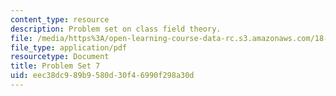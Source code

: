 ```yaml
---
content_type: resource
description: Problem set on class field theory.
file: /media/https%3A/open-learning-course-data-rc.s3.amazonaws.com/18-786-number-theory-ii-class-field-theory-spring-2016/eec38dc989b9580d30f46990f298a30d_MIT18_786S16_pset7.pdf
file_type: application/pdf
resourcetype: Document
title: Problem Set 7
uid: eec38dc9-89b9-580d-30f4-6990f298a30d
---
```

